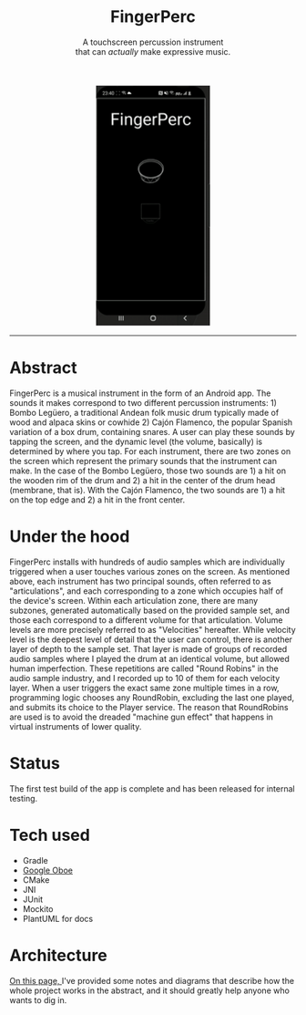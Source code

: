 <h1 align="center">FingerPerc</h1>
<p align="center">
 A touchscreen percussion instrument <br> that can <em>actually</em> make expressive music.<br><br><br><br>
 <img src="gifOfDemo.gif" width="200" alt="Screen recording of app"></p>




_____


# Abstract

FingerPerc is a musical instrument in the form of an Android app. The sounds it makes correspond to two different percussion
instruments: 1) Bombo Legüero, a traditional Andean folk music drum typically made of 
wood and alpaca skins or cowhide 2) Cajón Flamenco, the popular Spanish variation of a box drum,
containing snares. A user can play these sounds by tapping the screen, and the dynamic level 
(the volume, basically) is determined by where you tap. For each instrument, there are two zones 
on the screen which represent the primary sounds that the instrument can make. In the case of the 
Bombo Legüero, those two sounds are 1) a hit on the wooden rim of the drum and 2) a hit in the 
center of the drum head (membrane, that is). With the Cajón Flamenco, the two sounds are 1) a 
hit on the top edge and 2) a hit in the front center. 


# Under the hood
FingerPerc installs with hundreds of audio samples which are 
individually triggered when a user touches various zones on the screen. As mentioned above, 
each instrument has two principal sounds, often referred to as "articulations", and each corresponding
to a zone which occupies half of the device's screen. Within each articulation zone, there are many 
subzones, generated automatically based on the provided sample set, and those each correspond to a 
different volume for that articulation. Volume levels are more precisely referred to as "Velocities" hereafter.
While velocity level is the deepest level of detail that the user can control, there is another 
layer of depth to the sample set. That layer is made of groups of recorded audio samples 
where I played the drum at an identical volume, but allowed human imperfection. 
These repetitions are called "Round Robins" in the audio sample industry, and 
I recorded up to 10 of them for each velocity layer.
When a user triggers the exact same zone multiple times in a row, programming logic
chooses any RoundRobin, excluding the last one played, and submits its choice to the Player service.
The reason that RoundRobins are used is to avoid the dreaded "machine gun effect" that happens in 
virtual instruments of lower quality. 

# Status

The first test build of the app is complete and has been released for internal testing. 

# Tech used

- Gradle
- [Google Oboe](https://github.com/google/oboe) 
- CMake
- JNI
- JUnit
- Mockito
- PlantUML for docs

# Architecture

[On this page, ](./app/Documentation/RenderedImages/RenderedImages.md) I've provided some 
notes and diagrams that describe how the whole project works in the abstract, and it should 
greatly help anyone who wants to dig in.  
